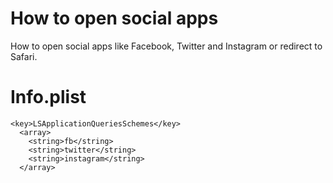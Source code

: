 # How to open social apps
How to open social apps like Facebook, Twitter and Instagram or redirect to Safari.

# Info.plist

```
<key>LSApplicationQueriesSchemes</key>
  <array>
    <string>fb</string>
    <string>twitter</string>
    <string>instagram</string>
  </array>
```
